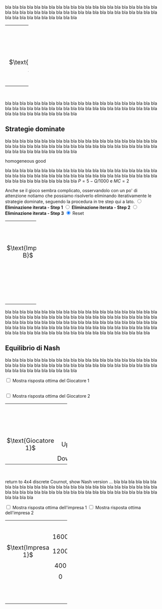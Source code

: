 <style>
.alfgame td {
  padding: 5px;
  text-align: center;
  font-size: 20px;
</style>









bla bla bla bla bla bla bla bla bla bla bla bla bla bla bla bla bla bla bla bla bla bla bla bla bla bla bla bla bla bla bla bla bla bla bla bla bla bla bla bla bla bla bla bla bla bla bla bla bla bla bla bla 


<table class="alfgame" style="width:15%; table-layout:auto; border-collapse: collapse">
  <tr>
    <td style="visibility: hidden"> GiocatoreBBBBBB </td>
    <td style="visibility: hidden"> Down </td>
    <td style="visibility: hidden"> 3333 </td>
    <td style="visibility: hidden"> 3333 </td>
    <td style="visibility: hidden"> 3333 </td>
    <td style="visibility: hidden"> 3333 </td>
  </tr>
  <tr>
    <td colspan="2"></td>
    <td colspan="4" style="vertical-align:bottom">
    $\text{Giocatore 2}$
    </td>
  </tr>
  <tr>
    <td colspan="2"></td>
    <td colspan="2">
    Left
    </td>
    <td colspan="2">
    Right
    </td>
  </tr>
  <tr>
    <td style="vertical-align:bottom; text-align:center">
    $\text{Giocatore 1}$
    </td>
    <td>
    Up
    </td>
    <td style="border-top:solid 2px #060; border-left:solid 2px #060; color:blue">
        $1$
    </td>
    <td style="border-top:solid 2px #060; border-right:solid 2px #060; color:red">
        $1$
    </td>
    <td style="border-top:solid 2px #060; border-left:solid 2px #060; color:blue">
        $0$
    </td>
    <td style="border-top:solid 2px #060; border-right:solid 2px #060; color:red">
        $3$
    </td>
  </tr>
  <tr>
    <td></td>
    <td>
    Down
    </td>
    <td style="border-bottom:solid 2px #060; border-top:solid 2px #060; border-left:solid 2px #060; color:blue">
        $3$
    </td>
    <td style="border-bottom:solid 2px #060; border-top:solid 2px #060; border-right:solid 2px #060; color:red">
        $0$
    </td>
    <td style="border-bottom:solid 2px #060; border-top:solid 2px #060; border-left:solid 2px #060; color:blue">
        $2$
    </td>
    <td style="border-bottom:solid 2px #060; border-top:solid 2px #060; border-right:solid 2px #060; color:red">
        $2$
    </td>
  </tr>
</table>


<br>














bla bla bla bla bla bla bla bla bla bla bla bla bla bla bla bla bla bla bla bla bla bla bla bla bla bla bla bla bla bla bla bla bla bla bla bla bla bla bla bla bla bla bla bla bla bla bla bla bla bla bla bla 




































<h2 id="SUBSEC_DOM">Strategie dominate</h2>

bla bla bla bla bla bla bla bla bla bla bla bla bla bla bla bla bla bla bla bla bla bla bla bla bla bla bla bla bla bla bla bla bla bla bla bla bla bla bla bla bla bla bla bla bla bla bla bla bla bla bla bla 


homogeneous good

bla bla bla bla bla bla bla bla bla bla bla bla bla bla bla bla bla bla bla bla bla bla bla bla bla bla bla bla bla bla bla bla bla bla bla bla bla bla bla bla bla bla bla bla bla bla bla bla bla bla bla bla 
$P=5-Q/1000$ e $MC=2$

Anche se il gioco sembra complicato, osservandolo con un po' di attenzione notiamo che possiamo risolverlo eliminando iterativamente le strategie dominate, seguendo la procedura in tre step qui a lato.
<span class="marginnote">
<input type="radio" name="dom4" id="DOMcheck1game4" onclick="DOMerase4('darkgrey')">
<b>Eliminazione iterata - Step 1</b>
</span>
<span class="marginnote" id="DOMmsg1">
</span>
<span class="marginnote">
<input type="radio" name="dom4" id="DOMcheck2game4" onclick="DOMerase4('darkgrey')">
<b>Eliminazione iterata - Step 2</b>
</span>
<span class="marginnote" id="DOMmsg2">
</span>
<span class="marginnote">
<input type="radio" name="dom4" id="DOMcheck3game4" onclick="DOMerase4('darkgrey')">
<b>Eliminazione iterata - Step 3
</b>
</span>
<span class="marginnote" id="DOMmsg3">
</span>
<span class="marginnote">
<input type="radio" name="dom4" id="DOMcheck0game4" onclick="DOMerase4('darkgrey')" checked>
Reset
</span>



<!-- 4x4 discrete Cournot duopoly (ITERATED DOMINANCE) -->

<table class="alfgame" style="width:20%; table-layout:auto; border-collapse: collapse">
  <tr>
    <td style="visibility: hidden"> ImpresaBB </td>
    <td style="visibility: hidden"> Down </td>
    <td style="visibility: hidden"> 333 </td>
    <td style="visibility: hidden"> 333 </td>
    <td style="visibility: hidden"> 333 </td>
    <td style="visibility: hidden"> 333 </td>
    <td style="visibility: hidden"> 333 </td>
    <td style="visibility: hidden"> 333 </td>
    <td style="visibility: hidden"> 333 </td>
    <td style="visibility: hidden"> 333 </td>
  </tr>
  <tr>
    <td>
    </td>
    <td>
    1600
    </td>
    <td id="DOM081game4" style="border-top:solid 2px #060; border-left:solid 2px #060; color:blue">
        2240
    </td>
    <td id="DOM082game4" style="border-top:solid 2px #060; border-right:solid 2px #060; color:red">
        0
    </td>
    <td id="DOM481game4" style="border-top:solid 2px #060; border-left:solid 2px #060; color:blue">
        1600
    </td>
    <td id="DOM482game4" style="border-top:solid 2px #060; border-right:solid 2px #060; color:red">
        400
    </td>
    <td id="DOM581game4" style="border-top:solid 2px #060; border-left:solid 2px #060; color:blue">
        320
    </td>
    <td id="DOM582game4" style="border-top:solid 2px #060; border-right:solid 2px #060; color:red">
        240
    </td>
    <td id="DOM881game4" style="border-top:solid 2px #060; border-left:solid 2px #060; color:blue">
        -320
    </td>
    <td id="DOM882game4" style="border-top:solid 2px #060; border-right:solid 2px #060; color:red">
        -320
    </td>
  </tr>
  <tr>
    <td style="vertical-align:bottom; text-align:center">
    $\text{Impresa B}$
    </td>
    <td>
    1200
    </td>
    <td id="DOM051game4" style="border-top:solid 2px #060; border-left:solid 2px #060; color:blue">
        2160
    </td>
    <td id="DOM052game4" style="border-top:solid 2px #060; border-right:solid 2px #060; color:red">
        0
    </td>
    <td id="DOM451game4" style="border-top:solid 2px #060; border-left:solid 2px #060; color:blue">
        1680
    </td>
    <td id="DOM452game4" style="border-top:solid 2px #060; border-right:solid 2px #060; color:red">
        560
    </td>
    <td style="border-top:solid 2px #060; border-left:solid 2px #060; color:blue">
        720
    </td>
    <td style="border-top:solid 2px #060; border-right:solid 2px #060; color:red">
        720
    </td>
    <td id="DOM851game4" style="border-top:solid 2px #060; border-left:solid 2px #060; color:blue">
        240
    </td>
    <td id="DOM852game4" style="border-top:solid 2px #060; border-right:solid 2px #060; color:red">
        320
    </td>
  </tr>
  <tr>
    <td>
    </td>
    <td>
    400
    </td>
    <td id="DOM041game4" style="border-top:solid 2px #060; border-left:solid 2px #060; color:blue">
        1040
    </td>
    <td id="DOM042game4" style="border-top:solid 2px #060; border-right:solid 2px #060; color:red">
        0
    </td>
    <td id="DOM441game4" style="border-top:solid 2px #060; border-left:solid 2px #060; color:blue">
        880
    </td>
    <td id="DOM442game4" style="border-top:solid 2px #060; border-right:solid 2px #060; color:red">
        880
    </td>
    <td id="DOM541game4" style="border-top:solid 2px #060; border-left:solid 2px #060; color:blue">
        560
    </td>
    <td id="DOM542game4" style="border-top:solid 2px #060; border-right:solid 2px #060; color:red">
        1680
    </td>
    <td id="DOM841game4" style="border-top:solid 2px #060; border-left:solid 2px #060; color:blue">
        400
    </td>
    <td id="DOM842game4" style="border-top:solid 2px #060; border-right:solid 2px #060; color:red">
        1600
    </td>
  </tr>
  <tr>
    <td></td>
    <td>
    0
    </td>
    <td id="DOM001game4" style="border-bottom:solid 2px #060; border-top:solid 2px #060; border-left:solid 2px #060; color:blue">
        0
    </td>
    <td id="DOM002game4" style="border-bottom:solid 2px #060; border-top:solid 2px #060; border-right:solid 2px #060; color:red">
        0
    </td>
    <td id="DOM401game4" style="border-bottom:solid 2px #060; border-top:solid 2px #060; border-left:solid 2px #060; color:blue">
        0
    </td>
    <td id="DOM402game4" style="border-bottom:solid 2px #060; border-top:solid 2px #060; border-right:solid 2px #060; color:red">
        1040
    </td>
    <td id="DOM501game4" style="border-bottom:solid 2px #060; border-top:solid 2px #060; border-left:solid 2px #060; color:blue">
        0
    </td>
    <td id="DOM502game4" style="border-bottom:solid 2px #060; border-top:solid 2px #060; border-right:solid 2px #060; color:red">
        2160
    </td>
    <td id="DOM801game4" style="border-bottom:solid 2px #060; border-top:solid 2px #060; border-left:solid 2px #060; color:blue">
        0
    </td>
    <td id="DOM802game4" style="border-bottom:solid 2px #060; border-top:solid 2px #060; border-right:solid 2px #060; color:red">
        2240
    </td>
  </tr>
  <tr>
    <td colspan="2"></td>
    <td colspan="2">
    0
    </td>
    <td colspan="2">
    400
    </td>
    <td colspan="2">
    1200
    </td>
    <td colspan="2">
    1600
    </td>
  </tr>
  <tr>
    <td colspan="2"></td>
    <td colspan="8" style="vertical-align:bottom">
    $\text{Impresa A}$
    </td>
  </tr>
</table>

bla bla bla bla bla bla bla bla bla bla bla bla bla bla bla bla bla bla bla bla bla bla bla bla bla bla bla bla bla bla bla bla bla bla bla bla bla bla bla bla bla bla bla bla bla bla bla bla bla bla bla bla 
bla bla bla bla bla bla bla bla bla bla bla bla bla bla bla bla bla bla bla bla bla bla bla bla bla bla bla bla bla bla bla bla bla bla bla bla bla bla bla bla bla bla bla bla bla bla bla bla bla bla bla bla 






<script>
function DOMerase4(newColor) {
  var checkBox1 = document.getElementById("DOMcheck1game4");
  var checkBox2 = document.getElementById("DOMcheck2game4");
  var checkBox3 = document.getElementById("DOMcheck3game4");
  var checkBox0 = document.getElementById("DOMcheck0game4");
  const dom081game4 = document.getElementById("DOM081game4");
  const dom082game4 = document.getElementById("DOM082game4");
  const dom051game4 = document.getElementById("DOM051game4");
  const dom052game4 = document.getElementById("DOM052game4");
  const dom041game4 = document.getElementById("DOM041game4");
  const dom042game4 = document.getElementById("DOM042game4");
  const dom001game4 = document.getElementById("DOM001game4");
  const dom002game4 = document.getElementById("DOM002game4");
  const dom401game4 = document.getElementById("DOM401game4");
  const dom402game4 = document.getElementById("DOM402game4");
  const dom501game4 = document.getElementById("DOM501game4");
  const dom502game4 = document.getElementById("DOM502game4");
  const dom801game4 = document.getElementById("DOM801game4");
  const dom802game4 = document.getElementById("DOM802game4");
  const dom481game4 = document.getElementById("DOM481game4");
  const dom482game4 = document.getElementById("DOM482game4");
  const dom581game4 = document.getElementById("DOM581game4");
  const dom582game4 = document.getElementById("DOM582game4");
  const dom881game4 = document.getElementById("DOM881game4");
  const dom882game4 = document.getElementById("DOM882game4");
  const dom851game4 = document.getElementById("DOM851game4");
  const dom852game4 = document.getElementById("DOM852game4");
  const dom841game4 = document.getElementById("DOM841game4");
  const dom842game4 = document.getElementById("DOM842game4");
  const dom451game4 = document.getElementById("DOM451game4");
  const dom452game4 = document.getElementById("DOM452game4");
  const dom441game4 = document.getElementById("DOM441game4");
  const dom442game4 = document.getElementById("DOM442game4");
  const dom541game4 = document.getElementById("DOM541game4");
  const dom542game4 = document.getElementById("DOM542game4");
  if (checkBox1.checked == true){
  document.getElementById("DOMmsg1").innerHTML = 
  " Per ciascuna impresa, non produrre affatto è una strategia dominata (da produrre 400 o 1200 unità). Nel gioco ridotto ottenuto dopo il primo step le strategie rimaste per ciascuna impresa sono quindi produrre 400, 1200 o 16000 unità."
  ;
  document.getElementById("DOMmsg2").innerHTML = "";
  document.getElementById("DOMmsg3").innerHTML = "";
  dom081game4.style.background = newColor;
  dom051game4.style.background = newColor;
  dom041game4.style.background = newColor;
  dom001game4.style.background = newColor;
  dom401game4.style.background = newColor;
  dom501game4.style.background = newColor;
  dom801game4.style.background = newColor;
  dom481game4.style.background = "transparent";
  dom581game4.style.background = "transparent";
  dom881game4.style.background = "transparent";
  dom851game4.style.background = "transparent";
  dom841game4.style.background = "transparent";
  dom451game4.style.background = "transparent";
  dom441game4.style.background = "transparent";
  dom541game4.style.background = "transparent";
  dom082game4.style.background = newColor;
  dom052game4.style.background = newColor;
  dom042game4.style.background = newColor;
  dom002game4.style.background = newColor;
  dom402game4.style.background = newColor;
  dom502game4.style.background = newColor;
  dom802game4.style.background = newColor;
  dom482game4.style.background = "transparent";
  dom582game4.style.background = "transparent";
  dom882game4.style.background = "transparent";
  dom852game4.style.background = "transparent";
  dom842game4.style.background = "transparent";
  dom452game4.style.background = "transparent";
  dom442game4.style.background = "transparent";
  dom542game4.style.background = "transparent";
  } else if (checkBox2.checked == true){
  document.getElementById("DOMmsg1").innerHTML = 
  " Per ciascuna impresa, non produrre affatto è una strategia dominata (da produrre 400 o 1200 unità). Nel gioco ridotto ottenuto dopo il primo step le strategie rimaste per ciascuna impresa sono quindi produrre 400, 1200 o 16000 unità."
  ;
  document.getElementById("DOMmsg2").innerHTML = 
  " Nel gioco ridotto ottenuto dopo il primo step, per ciascuna impresa produrre 1600 unità è una strategia dominata (da produrne 400 o 1200). Eliminata questa, le strategie rimaste per ciascuna impresa sono solo produrre 400 o 1200 unità. <b><i>Nota: questo gioco ridotto è un dilemma del prigioniero!</i></b>"
  ;
  document.getElementById("DOMmsg3").innerHTML = "";
  dom081game4.style.background = newColor;
  dom051game4.style.background = newColor;
  dom041game4.style.background = newColor;
  dom001game4.style.background = newColor;
  dom401game4.style.background = newColor;
  dom501game4.style.background = newColor;
  dom801game4.style.background = newColor;
  dom481game4.style.background = newColor;
  dom581game4.style.background = newColor;
  dom881game4.style.background = newColor;
  dom851game4.style.background = newColor;
  dom841game4.style.background = newColor;
  dom451game4.style.background = "transparent";
  dom441game4.style.background = "transparent";
  dom541game4.style.background = "transparent";
  dom082game4.style.background = newColor;
  dom052game4.style.background = newColor;
  dom042game4.style.background = newColor;
  dom002game4.style.background = newColor;
  dom402game4.style.background = newColor;
  dom502game4.style.background = newColor;
  dom802game4.style.background = newColor;
  dom482game4.style.background = newColor;
  dom582game4.style.background = newColor;
  dom882game4.style.background = newColor;
  dom852game4.style.background = newColor;
  dom842game4.style.background = newColor;
  dom452game4.style.background = "transparent";
  dom442game4.style.background = "transparent";
  dom542game4.style.background = "transparent";
  } else if (checkBox3.checked == true){
  document.getElementById("DOMmsg1").innerHTML = 
  " Per ciascuna impresa, non produrre affatto è una strategia dominata (da produrre 400 o 1200 unità). Nel gioco ridotto ottenuto dopo il primo step le strategie rimaste per ciascuna impresa sono quindi produrre 400, 1200 o 16000 unità."
  ;
  document.getElementById("DOMmsg2").innerHTML = 
  " Nel gioco ridotto ottenuto dopo il primo step, per ciascuna impresa produrre 1600 unità è una strategia dominata (da produrne 400 o 1200). Eliminata questa, le strategie rimaste per ciascuna impresa sono solo produrre 400 o 1200 unità. <b><i>Nota: questo gioco ridotto è un dilemma del prigioniero!</i></b>"
  ;
  document.getElementById("DOMmsg3").innerHTML = 
  " Le imprese producono 1200 unità ciascuna. Il prezzo è quindi 5-(1200+1200)/1000=2.6 e ciascuna impresa ottiene un profitto pari a (2.6-2) × 1200=720. "
  ;
  dom081game4.style.background = newColor;
  dom051game4.style.background = newColor;
  dom041game4.style.background = newColor;
  dom001game4.style.background = newColor;
  dom401game4.style.background = newColor;
  dom501game4.style.background = newColor;
  dom801game4.style.background = newColor;
  dom481game4.style.background = newColor;
  dom581game4.style.background = newColor;
  dom881game4.style.background = newColor;
  dom851game4.style.background = newColor;
  dom841game4.style.background = newColor;
  dom451game4.style.background = newColor;
  dom441game4.style.background = newColor;
  dom541game4.style.background = newColor;
  dom082game4.style.background = newColor;
  dom052game4.style.background = newColor;
  dom042game4.style.background = newColor;
  dom002game4.style.background = newColor;
  dom402game4.style.background = newColor;
  dom502game4.style.background = newColor;
  dom802game4.style.background = newColor;
  dom482game4.style.background = newColor;
  dom582game4.style.background = newColor;
  dom882game4.style.background = newColor;
  dom852game4.style.background = newColor;
  dom842game4.style.background = newColor;
  dom452game4.style.background = newColor;
  dom442game4.style.background = newColor;
  dom542game4.style.background = newColor;
  } else if (checkBox0.checked == true){
  document.getElementById("DOMmsg1").innerHTML = "";
  document.getElementById("DOMmsg2").innerHTML = "";
  document.getElementById("DOMmsg3").innerHTML = "";
  dom081game4.style.background = "transparent";
  dom051game4.style.background = "transparent";
  dom041game4.style.background = "transparent";
  dom001game4.style.background = "transparent";
  dom401game4.style.background = "transparent";
  dom501game4.style.background = "transparent";
  dom801game4.style.background = "transparent";
  dom481game4.style.background = "transparent";
  dom581game4.style.background = "transparent";
  dom881game4.style.background = "transparent";
  dom851game4.style.background = "transparent";
  dom841game4.style.background = "transparent";
  dom451game4.style.background = "transparent";
  dom441game4.style.background = "transparent";
  dom541game4.style.background = "transparent";
  dom082game4.style.background = "transparent";
  dom052game4.style.background = "transparent";
  dom042game4.style.background = "transparent";
  dom002game4.style.background = "transparent";
  dom402game4.style.background = "transparent";
  dom502game4.style.background = "transparent";
  dom802game4.style.background = "transparent";
  dom482game4.style.background = "transparent";
  dom582game4.style.background = "transparent";
  dom882game4.style.background = "transparent";
  dom852game4.style.background = "transparent";
  dom842game4.style.background = "transparent";
  dom452game4.style.background = "transparent";
  dom442game4.style.background = "transparent";
  dom542game4.style.background = "transparent";
	}
} 
</script>




<!-- END OF 4x4 discrete Cournot duopoly (ITERATED DOMINANCE) -->



















































<h2 id="SUBSEC_NASH">Equilibrio di Nash</h2>

bla bla bla bla bla bla bla bla bla bla bla bla bla bla bla bla bla bla bla bla bla bla bla bla bla bla bla bla bla bla bla bla bla bla bla bla bla bla bla bla bla bla bla bla bla bla bla bla bla bla bla bla 


<!-- 2x3 game not solvable by iterated dominance -->

<span class="marginnote">
<input type="checkbox" id="BR1check23" onclick="BR1highlight23('#add7ff')"> Mostra risposta ottima del Giocatore 1
</span>

<span class="marginnote" id="BR1comment23">
</span>


<span class="marginnote"> <br>
<input type="checkbox" id="BR2check23" onclick="BR2highlight23('#ffc0c0')"> Mostra risposta ottima del Giocatore 2
</span>

<span class="marginnote" id="BR2comment23">
</span>

<table class="alfgame" style="width:40%; table-layout:auto; border-collapse: collapse">
  <tr>
    <td style="visibility: hidden"> GiocatoreBBB </td>
    <td style="visibility: hidden"> Down </td>
    <td style="visibility: hidden"> 333 </td>
    <td style="visibility: hidden"> 333 </td>
    <td style="visibility: hidden"> 333 </td>
    <td style="visibility: hidden"> 333 </td>
    <td style="visibility: hidden"> 333 </td>
    <td style="visibility: hidden"> 333 </td>
  </tr>
  <tr>
    <td colspan="2"></td>
    <td colspan="6" style="vertical-align:bottom">
    $\text{Giocatore 2}$
    </td>
  </tr>
  <tr>
    <td colspan="2"></td>
    <td colspan="2">
    Left
    </td>
    <td colspan="2">
    Center
    </td>
    <td colspan="2">
    Right
    </td>
  </tr>
  <tr>
    <td style="vertical-align:bottom; text-align:center">
    $\text{Giocatore 1}$
    </td>
    <td>
    Up
    </td>
    <td id="br1cell1game23" style="border-top:solid 2px #060; border-left:solid 2px #060; color:blue">
        3
    </td>
    <td id="br2cell1game23" style="border-top:solid 2px #060; border-right:solid 2px #060; color:red">
        3
    </td>
    <td style="border-top:solid 2px #060; border-left:solid 2px #060; color:blue">
        0
    </td>
    <td style="border-top:solid 2px #060; border-right:solid 2px #060; color:red">
        2
    </td>
    <td id="br1cell3game23" style="border-top:solid 2px #060; border-left:solid 2px #060; color:blue">
        1
    </td>
    <td style="border-top:solid 2px #060; border-right:solid 2px #060; color:red">
        1
    </td>
  </tr>
  <tr>
    <td></td>
    <td>
    Down
    </td>
    <td style="border-bottom:solid 2px #060; border-top:solid 2px #060; border-left:solid 2px #060; color:blue">
        0
    </td>
    <td style="border-bottom:solid 2px #060; border-top:solid 2px #060; border-right:solid 2px #060; color:red">
        0
    </td>
    <td id="br1cell2game23" style="border-bottom:solid 2px #060; border-top:solid 2px #060; border-left:solid 2px #060; color:blue">
        4
    </td>
    <td style="border-bottom:solid 2px #060; border-top:solid 2px #060; border-right:solid 2px #060; color:red">
        4
    </td>
    <td style="border-bottom:solid 2px #060; border-top:solid 2px #060; border-left:solid 2px #060; color:blue">
        0
    </td>
    <td id="br2cell2game23" style="border-bottom:solid 2px #060; border-top:solid 2px #060; border-right:solid 2px #060; color:red">
        6
    </td>
  </tr>
</table>

<script>
function BR1highlight23(newColor) {
  var checkBox23 = document.getElementById("BR1check23");
  const br1cell1game23 = document.getElementById("br1cell1game23");
  const br1cell2game23 = document.getElementById("br1cell2game23");
  const br1cell3game23 = document.getElementById("br1cell3game23");
  if (checkBox23.checked == true){
  document.getElementById("BR1comment23").innerHTML = " <br> La risposta ottima a Left è Up. <br> La risposta ottima a Center è Down. <br> La risposta ottima a Right è Up. ";
  br1cell1game23.style.background = newColor;
  br1cell2game23.style.background = newColor;
  br1cell3game23.style.background = newColor;
  } else {
  document.getElementById("BR1comment23").innerHTML = "  ";
  br1cell1game23.style.background = "transparent";
  br1cell2game23.style.background = "transparent";
  br1cell3game23.style.background = "transparent";
  }
} 
</script>

<script>
function BR2highlight23(newColor) {
  var checkBox = document.getElementById("BR2check23");
  const br2cell1game23 = document.getElementById("br2cell1game23");
  const br2cell2game23 = document.getElementById("br2cell2game23");
  if (checkBox.checked == true){
  document.getElementById("BR2comment23").innerHTML = " <br> La risposta ottima a Up è Left. <br> La risposta a Down è Right. <br> ";
  br2cell1game23.style.background = newColor;
  br2cell2game23.style.background = newColor;
  } else {
  document.getElementById("BR2comment23").innerHTML = "  ";
  br2cell1game23.style.background = "transparent";
  br2cell2game23.style.background = "transparent";
  }
} 
</script>


<!-- END OF 2x3 game not solvable by iterated dominance -->

<br>

return to 4x4 discrete Cournot, show Nash version ...
bla bla bla bla bla bla bla bla bla bla bla bla bla bla bla bla bla bla bla bla bla bla bla bla bla bla bla bla bla bla bla bla bla bla bla bla bla bla bla bla bla bla bla bla bla bla bla bla bla bla bla bla 







































<!-- 4x4 discrete Cournot duopoly (NASH) -->

<span class="marginnote">
<input type="checkbox" id="BR1check4" onclick="BR1highlight4('#add7ff')"> Mostra risposta ottima dell'impresa 1
</span>
<span class="marginnote">
<input type="checkbox" id="BR2check4" onclick="BR2highlight4('#ffc0c0')"> Mostra risposta ottima dell'impresa 2
</span>
<table class="alfgame" style="width:40%; table-layout:auto; border-collapse: collapse">
  <tr>
    <td style="visibility: hidden"> GiocatoreBBB </td>
    <td style="visibility: hidden"> Down </td>
    <td style="visibility: hidden"> 3333 </td>
    <td style="visibility: hidden"> 3333 </td>
    <td style="visibility: hidden"> 3333 </td>
    <td style="visibility: hidden"> 3333 </td>
    <td style="visibility: hidden"> 3333 </td>
    <td style="visibility: hidden"> 3333 </td>
    <td style="visibility: hidden"> 3333 </td>
    <td style="visibility: hidden"> 3333 </td>
  </tr>
  <tr>
    <td>
    </td>
    <td>
    1600
    </td>
    <td id="br1cell1game4" style="border-top:solid 2px #060; border-left:solid 2px #060; color:blue">
        2240
    </td>
    <td style="border-top:solid 2px #060; border-right:solid 2px #060; color:red">
        0
    </td>
    <td style="border-top:solid 2px #060; border-left:solid 2px #060; color:blue">
        1600
    </td>
    <td id="br2cell1game4" style="border-top:solid 2px #060; border-right:solid 2px #060; color:red">
        400
    </td>
    <td style="border-top:solid 2px #060; border-left:solid 2px #060; color:blue">
        320
    </td>
    <td style="border-top:solid 2px #060; border-right:solid 2px #060; color:red">
        240
    </td>
    <td style="border-top:solid 2px #060; border-left:solid 2px #060; color:blue">
        -320
    </td>
    <td style="border-top:solid 2px #060; border-right:solid 2px #060; color:red">
        -320
    </td>
  </tr>
  <tr>
    <td style="vertical-align:bottom; text-align:center">
    $\text{Impresa 1}$
    </td>
    <td>
    1200
    </td>
    <td style="border-top:solid 2px #060; border-left:solid 2px #060; color:blue">
        2160
    </td>
    <td style="border-top:solid 2px #060; border-right:solid 2px #060; color:red">
        0
    </td>
    <td id="br1cell2game4" style="border-top:solid 2px #060; border-left:solid 2px #060; color:blue">
        1680
    </td>
    <td style="border-top:solid 2px #060; border-right:solid 2px #060; color:red">
        560
    </td>
    <td id="br1cell3game4" style="border-top:solid 2px #060; border-left:solid 2px #060; color:blue">
        720
    </td>
    <td id="br2cell2game4" style="border-top:solid 2px #060; border-right:solid 2px #060; color:red">
        720
    </td>
    <td style="border-top:solid 2px #060; border-left:solid 2px #060; color:blue">
        240
    </td>
    <td style="border-top:solid 2px #060; border-right:solid 2px #060; color:red">
        320
    </td>
  </tr>
  <tr>
    <td>
    </td>
    <td>
    400
    </td>
    <td style="border-top:solid 2px #060; border-left:solid 2px #060; color:blue">
        1040
    </td>
    <td style="border-top:solid 2px #060; border-right:solid 2px #060; color:red">
        0
    </td>
    <td style="border-top:solid 2px #060; border-left:solid 2px #060; color:blue">
        880
    </td>
    <td style="border-top:solid 2px #060; border-right:solid 2px #060; color:red">
        880
    </td>
    <td style="border-top:solid 2px #060; border-left:solid 2px #060; color:blue">
        560
    </td>
    <td id="br2cell3game4" style="border-top:solid 2px #060; border-right:solid 2px #060; color:red">
        1680
    </td>
    <td id="br1cell4game4" style="border-top:solid 2px #060; border-left:solid 2px #060; color:blue">
        400
    </td>
    <td style="border-top:solid 2px #060; border-right:solid 2px #060; color:red">
        1600
    </td>
  </tr>
  <tr>
    <td></td>
    <td>
    0
    </td>
    <td style="border-bottom:solid 2px #060; border-top:solid 2px #060; border-left:solid 2px #060; color:blue">
        0
    </td>
    <td style="border-bottom:solid 2px #060; border-top:solid 2px #060; border-right:solid 2px #060; color:red">
        0
    </td>
    <td style="border-bottom:solid 2px #060; border-top:solid 2px #060; border-left:solid 2px #060; color:blue">
        0
    </td>
    <td style="border-bottom:solid 2px #060; border-top:solid 2px #060; border-right:solid 2px #060; color:red">
        1040
    </td>
    <td style="border-bottom:solid 2px #060; border-top:solid 2px #060; border-left:solid 2px #060; color:blue">
        0
    </td>
    <td style="border-bottom:solid 2px #060; border-top:solid 2px #060; border-right:solid 2px #060; color:red">
        2160
    </td>
    <td style="border-bottom:solid 2px #060; border-top:solid 2px #060; border-left:solid 2px #060; color:blue">
        0
    </td>
    <td id="br2cell4game4" style="border-bottom:solid 2px #060; border-top:solid 2px #060; border-right:solid 2px #060; color:red">
        2240
    </td>
  </tr>
  <tr>
    <td colspan="2"></td>
    <td colspan="2">
    0
    </td>
    <td colspan="2">
    400
    </td>
    <td colspan="2">
    1200
    </td>
    <td colspan="2">
    1600
    </td>
  </tr>
  <tr>
    <td colspan="2"></td>
    <td colspan="8" style="vertical-align:bottom">
    $\text{Impresa 2}$
    </td>
  </tr>
</table>

<script>
function BR1highlight4(newColor) {
  var checkBox41 = document.getElementById("BR1check4");
  const br1cell1game4 = document.getElementById("br1cell1game4");
  const br1cell2game4 = document.getElementById("br1cell2game4");
  const br1cell3game4 = document.getElementById("br1cell3game4");
  const br1cell4game4 = document.getElementById("br1cell4game4");
  if (checkBox41.checked == true){
  br1cell1game4.style.background = newColor;
  br1cell2game4.style.background = newColor;
  br1cell3game4.style.background = newColor;
  br1cell4game4.style.background = newColor;
  } else {
  br1cell1game4.style.background = "transparent";
  br1cell2game4.style.background = "transparent";
  br1cell3game4.style.background = "transparent";
  br1cell4game4.style.background = "transparent";
  }
} 
</script>

<script>
function BR2highlight4(newColor) {
  var checkBox42 = document.getElementById("BR2check4");
  const br2cell1game4 = document.getElementById("br2cell1game4");
  const br2cell2game4 = document.getElementById("br2cell2game4");
  const br2cell3game4 = document.getElementById("br2cell3game4");
  const br2cell4game4 = document.getElementById("br2cell4game4");
  if (checkBox42.checked == true){
  br2cell1game4.style.background = newColor;
  br2cell2game4.style.background = newColor;
  br2cell3game4.style.background = newColor;
  br2cell4game4.style.background = newColor;
  } else {
  br2cell1game4.style.background = "transparent";
  br2cell2game4.style.background = "transparent";
  br2cell3game4.style.background = "transparent";
  br2cell4game4.style.background = "transparent";
  }
} 
</script>

<!-- END OF 4x4 discrete Cournot duopoly (NASH) -->
































